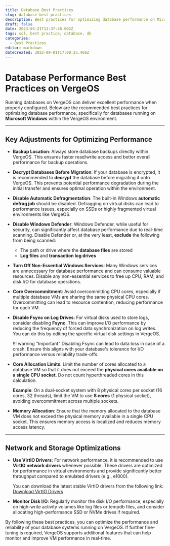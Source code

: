 ```yaml
---
title: Database Best Practices
slug: database-best-practices
description: Best practices for optimizing database performance on Microsoft Windows in VergeOS.
draft: false
date: 2023-04-21T13:37:38.002Z
tags: sql, best practice, database, db
categories:
  - Best Practices
editor: markdown
dateCreated: 2022-09-01T17:00:25.460Z
---
```


# Database Performance Best Practices on VergeOS

Running databases on VergeOS can deliver excellent performance when properly configured. Below are the recommended best practices for optimizing database performance, specifically for databases running on **Microsoft Windows** within the VergeOS environment.

---

## Key Adjustments for Optimizing Performance

- **Backup Location**: Always store database backups directly within VergeOS. This ensures faster read/write access and better overall performance for backup operations.

- **Decrypt Databases Before Migration**: If your database is encrypted, it is recommended to **decrypt** the database before migrating it onto VergeOS. This prevents potential performance degradation during the initial transfer and ensures optimal operation within the environment.

- **Disable Automatic Defragmentation**: The built-in Windows **automatic defrag job** should be disabled. Defragging on virtual disks can lead to performance issues, especially on SSDs or highly fragmented virtual environments like VergeOS.

- **Disable Windows Defender**: Windows Defender, while useful for security, can significantly affect database performance due to real-time scanning. Disable Defender or, at the very least, **exclude** the following from being scanned:
    - The path or drive where the **database files** are stored
    - **Log files** and **transaction log drives**
    
- **Turn Off Non-Essential Windows Services**: Many Windows services are unnecessary for database performance and can consume valuable resources. Disable any non-essential services to free up CPU, RAM, and disk I/O for database operations.

- **Core Overcommitment**: Avoid overcommitting CPU cores, especially if multiple database VMs are sharing the same physical CPU cores. Overcommitting can lead to resource contention, reducing performance for each VM.

- **Disable Fsync on Log Drives**: For virtual disks used to store logs, consider disabling **Fsync**. This can improve I/O performance by reducing the frequency of forced data synchronization on log writes. You can do this by editing the specific virtual disk settings in VergeOS.

    !!! warning "Important"
    Disabling Fsync can lead to data loss in case of a crash. Ensure this aligns with your database's tolerance for I/O performance versus reliability trade-offs.

- **Core Allocation Limits**: Limit the number of cores allocated to a database VM so that it does not exceed the **physical cores available on a single CPU socket**. Do not count hyperthreaded cores in this calculation.

    **Example**: On a dual-socket system with 8 physical cores per socket (16 cores, 32 threads), limit the VM to use **8 cores** (1 physical socket), avoiding overcommitment across multiple sockets.

- **Memory Allocation**: Ensure that the memory allocated to the database VM does not exceed the physical memory available in a single CPU socket. This ensures memory access is localized and reduces memory access latency.

---

## Network and Storage Optimizations

- **Use VirtIO Drivers**: For network performance, it is recommended to use **VirtIO network drivers** whenever possible. These drivers are optimized for performance in virtual environments and provide significantly better throughput compared to emulated drivers (e.g., e1000).

    You can download the latest stable VirtIO drivers from the following link:
    [Download VirtIO Drivers](https://fedorapeople.org/groups/virt/virtio-win/direct-downloads/stable-virtio/virtio-win.iso)

- **Monitor Disk I/O**: Regularly monitor the disk I/O performance, especially on high-write activity volumes like log files or tempdb files, and consider allocating high-performance SSD or NVMe drives if required.

By following these best practices, you can optimize the performance and reliability of your database systems running on VergeOS. If further fine-tuning is required, VergeOS supports additional features that can help monitor and improve VM performance in real-time.
